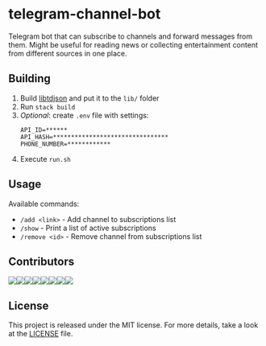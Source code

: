 # telegram-channel-bot

Telegram bot that can subscribe to channels and forward messages from them. Might be useful for reading news or collecting entertainment content from different sources in one place.

## Building

1) Build [libtdjson](https://github.com/tdlib/td#dependencies) and put it to the `lib/` folder
2) Run `stack build`
3) *Optional*: create `.env` file with settings:
   ```
   API_ID=******
   API_HASH=********************************
   PHONE_NUMBER=************
   ```
4) Execute `run.sh`

## Usage

Available commands:

- `/add <link>` - Add channel to subscriptions list
- `/show` - Print a list of active subscriptions
- `/remove <id>` - Remove channel from subscriptions list

## Contributors

[![](https://sourcerer.io/fame/egormkn/egormkn/telegram-channel-bot/images/0)](https://sourcerer.io/fame/egormkn/egormkn/telegram-channel-bot/links/0)[![](https://sourcerer.io/fame/egormkn/egormkn/telegram-channel-bot/images/1)](https://sourcerer.io/fame/egormkn/egormkn/telegram-channel-bot/links/1)[![](https://sourcerer.io/fame/egormkn/egormkn/telegram-channel-bot/images/2)](https://sourcerer.io/fame/egormkn/egormkn/telegram-channel-bot/links/2)[![](https://sourcerer.io/fame/egormkn/egormkn/telegram-channel-bot/images/3)](https://sourcerer.io/fame/egormkn/egormkn/telegram-channel-bot/links/3)[![](https://sourcerer.io/fame/egormkn/egormkn/telegram-channel-bot/images/4)](https://sourcerer.io/fame/egormkn/egormkn/telegram-channel-bot/links/4)[![](https://sourcerer.io/fame/egormkn/egormkn/telegram-channel-bot/images/5)](https://sourcerer.io/fame/egormkn/egormkn/telegram-channel-bot/links/5)[![](https://sourcerer.io/fame/egormkn/egormkn/telegram-channel-bot/images/6)](https://sourcerer.io/fame/egormkn/egormkn/telegram-channel-bot/links/6)[![](https://sourcerer.io/fame/egormkn/egormkn/telegram-channel-bot/images/7)](https://sourcerer.io/fame/egormkn/egormkn/telegram-channel-bot/links/7)

## License

This project is released under the MIT license.
For more details, take a look at the [LICENSE](LICENSE) file.
